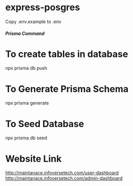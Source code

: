 # express-posgres

Copy .env.example to .env

##### Prisma Command

# To create tables in database

npx prisma db push

# To Generate Prisma Schema

npx prisma generate

# To Seed Database

npx prisma db seed

# Website Link

http://maintanace.infoversetech.com/user-dashboard http://maintanace.infoversetech.com/admin-dashboard
